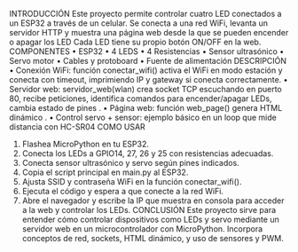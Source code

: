 INTRODUCCIÓN 
Este proyecto permite controlar cuatro LED conectados a un ESP32 a través de un celular. Se conecta a una red WiFi, levanta un servidor HTTP y muestra una página web desde la que se pueden encender o apagar los LED
Cada LED tiene su propio botón ON/OFF en la web.
COMPONENTES
•	ESP32 
•	4 LEDS
•	4 Resistencias
•	Sensor ultrasónico 
•	Servo motor 
•	Cables y protoboard
•	Fuente de alimentación 
 DESCRIPCIÓN
•	Conexión WiFi: función conectar_wifi() activa el WiFi en modo estación y conecta con timeout, imprimiendo IP y gateway si conecta correctamente.
•	Servidor web:  servidor_web(wlan) crea socket TCP escuchando en puerto 80, recibe peticiones, identifica comandos para encender/apagar LEDs, cambia estado de pines .
•	Página web: función web_page() genera HTML dinámico .
•	Control servo + sensor: ejemplo básico en un loop que mide distancia con HC-SR04 
COMO USAR
1.	Flashea MicroPython en tu ESP32.
2.	Conecta los LEDs a GPIO14, 27, 26 y 25 con resistencias adecuadas.
3.	Conecta sensor ultrasónico y servo según pines indicados.
4.	Copia el script principal en main.py al ESP32.
5.	Ajusta SSID y contraseña WiFi en la función conectar_wifi().
6.	Ejecuta el código y espera a que conecte a la red WiFi.
7.	Abre el navegador y escribe la IP que muestra en consola para acceder a la web y controlar los LEDs.
CONCLUSIÓN 
Este proyecto sirve para entender cómo controlar dispositivos como LEDs y servo mediante un servidor web en un microcontrolador con MicroPython. Incorpora conceptos de red, sockets, HTML dinámico, y uso de sensores y PWM.
